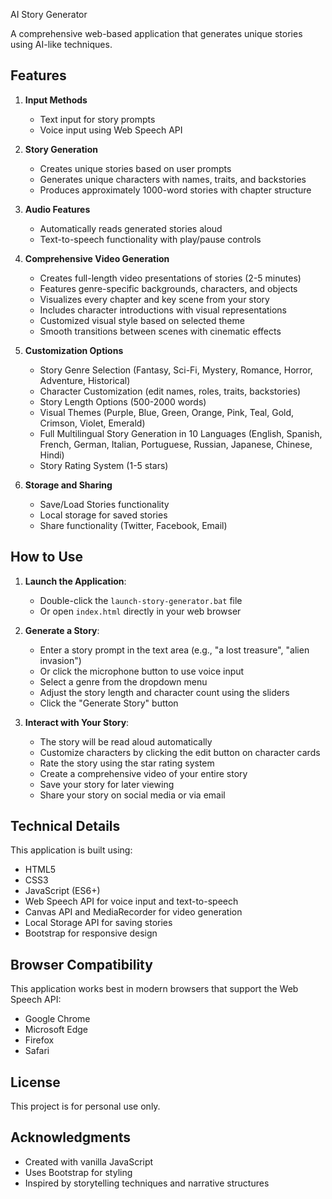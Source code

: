  AI Story Generator

A comprehensive web-based application that generates unique stories using AI-like techniques.

## Features

1. **Input Methods**
   - Text input for story prompts
   - Voice input using Web Speech API

2. **Story Generation**
   - Creates unique stories based on user prompts
   - Generates unique characters with names, traits, and backstories
   - Produces approximately 1000-word stories with chapter structure

3. **Audio Features**
   - Automatically reads generated stories aloud
   - Text-to-speech functionality with play/pause controls

4. **Comprehensive Video Generation**
   - Creates full-length video presentations of stories (2-5 minutes)
   - Features genre-specific backgrounds, characters, and objects
   - Visualizes every chapter and key scene from your story
   - Includes character introductions with visual representations
   - Customized visual style based on selected theme
   - Smooth transitions between scenes with cinematic effects

5. **Customization Options**
   - Story Genre Selection (Fantasy, Sci-Fi, Mystery, Romance, Horror, Adventure, Historical)
   - Character Customization (edit names, roles, traits, backstories)
   - Story Length Options (500-2000 words)
   - Visual Themes (Purple, Blue, Green, Orange, Pink, Teal, Gold, Crimson, Violet, Emerald)
   - Full Multilingual Story Generation in 10 Languages (English, Spanish, French, German, Italian, Portuguese, Russian, Japanese, Chinese, Hindi)
   - Story Rating System (1-5 stars)

6. **Storage and Sharing**
   - Save/Load Stories functionality
   - Local storage for saved stories
   - Share functionality (Twitter, Facebook, Email)

## How to Use

1. **Launch the Application**:
   - Double-click the `launch-story-generator.bat` file
   - Or open `index.html` directly in your web browser

2. **Generate a Story**:
   - Enter a story prompt in the text area (e.g., "a lost treasure", "alien invasion")
   - Or click the microphone button to use voice input
   - Select a genre from the dropdown menu
   - Adjust the story length and character count using the sliders
   - Click the "Generate Story" button

3. **Interact with Your Story**:
   - The story will be read aloud automatically
   - Customize characters by clicking the edit button on character cards
   - Rate the story using the star rating system
   - Create a comprehensive video of your entire story
   - Save your story for later viewing
   - Share your story on social media or via email

## Technical Details

This application is built using:
- HTML5
- CSS3
- JavaScript (ES6+)
- Web Speech API for voice input and text-to-speech
- Canvas API and MediaRecorder for video generation
- Local Storage API for saving stories
- Bootstrap for responsive design

## Browser Compatibility

This application works best in modern browsers that support the Web Speech API:
- Google Chrome
- Microsoft Edge
- Firefox
- Safari

## License

This project is for personal use only.

## Acknowledgments

- Created with vanilla JavaScript
- Uses Bootstrap for styling
- Inspired by storytelling techniques and narrative structures
